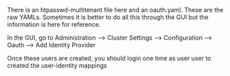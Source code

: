 There is an htpasswd-multitenant file here and an oauth.yaml.  These are the raw YAMLs.  Sometimes it is better to do all this through the GUI but the information is here for reference.

In the GUI, go to Administration --> Cluster Settings --> Configuration --> Oauth --> Add Identity Provider

Once these users are created, you should login one time as user user to created the user-identity mappings
